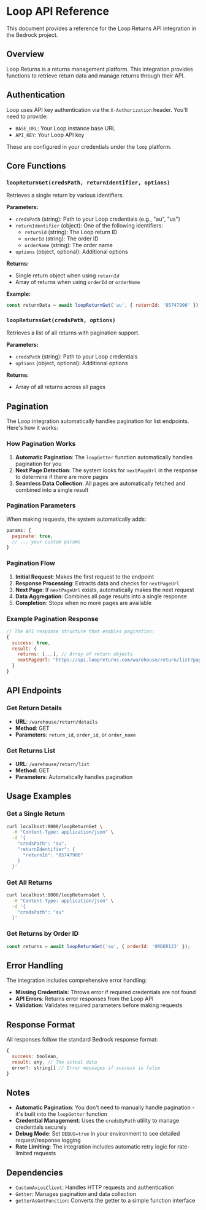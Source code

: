 # Loop API Reference

This document provides a reference for the Loop Returns API integration in the Bedrock project.

## Overview

Loop Returns is a returns management platform. This integration provides functions to retrieve return data and manage returns through their API.

## Authentication

Loop uses API key authentication via the `X-Authorization` header. You'll need to provide:

- `BASE_URL`: Your Loop instance base URL
- `API_KEY`: Your Loop API key

These are configured in your credentials under the `loop` platform.

## Core Functions

### `loopReturnGet(credsPath, returnIdentifier, options)`

Retrieves a single return by various identifiers.

**Parameters:**
- `credsPath` (string): Path to your Loop credentials (e.g., "au", "us")
- `returnIdentifier` (object): One of the following identifiers:
  - `returnId` (string): The Loop return ID
  - `orderId` (string): The order ID
  - `orderName` (string): The order name
- `options` (object, optional): Additional options

**Returns:**
- Single return object when using `returnId`
- Array of returns when using `orderId` or `orderName`

**Example:**
```javascript
const returnData = await loopReturnGet('au', { returnId: '85747906' });
```

### `loopReturnsGet(credsPath, options)`

Retrieves a list of all returns with pagination support.

**Parameters:**
- `credsPath` (string): Path to your Loop credentials
- `options` (object, optional): Additional options

**Returns:**
- Array of all returns across all pages

## Pagination

The Loop integration automatically handles pagination for list endpoints. Here's how it works:

### How Pagination Works

1. **Automatic Pagination**: The `loopGetter` function automatically handles pagination for you
2. **Next Page Detection**: The system looks for `nextPageUrl` in the response to determine if there are more pages
3. **Seamless Data Collection**: All pages are automatically fetched and combined into a single result

### Pagination Parameters

When making requests, the system automatically adds:
```javascript
params: {
  paginate: true,
  // ... your custom params
}
```

### Pagination Flow

1. **Initial Request**: Makes the first request to the endpoint
2. **Response Processing**: Extracts data and checks for `nextPageUrl`
3. **Next Page**: If `nextPageUrl` exists, automatically makes the next request
4. **Data Aggregation**: Combines all page results into a single response
5. **Completion**: Stops when no more pages are available

### Example Pagination Response

```javascript
// The API response structure that enables pagination:
{
  success: true,
  result: {
    returns: [...], // Array of return objects
    nextPageUrl: "https://api.loopreturns.com/warehouse/return/list?page=2" // Next page URL
  }
}
```

## API Endpoints

### Get Return Details
- **URL**: `/warehouse/return/details`
- **Method**: GET
- **Parameters**: `return_id`, `order_id`, or `order_name`

### Get Returns List
- **URL**: `/warehouse/return/list`
- **Method**: GET
- **Parameters**: Automatically handles pagination

## Usage Examples

### Get a Single Return
```bash
curl localhost:8000/loopReturnGet \
  -H "Content-Type: application/json" \
  -d '{ 
    "credsPath": "au", 
    "returnIdentifier": { 
      "returnId": "85747906" 
    } 
  }'
```

### Get All Returns
```bash
curl localhost:8000/loopReturnsGet \
  -H "Content-Type: application/json" \
  -d '{ 
    "credsPath": "au" 
  }'
```

### Get Returns by Order ID
```javascript
const returns = await loopReturnGet('au', { orderId: 'ORDER123' });
```

## Error Handling

The integration includes comprehensive error handling:

- **Missing Credentials**: Throws error if required credentials are not found
- **API Errors**: Returns error responses from the Loop API
- **Validation**: Validates required parameters before making requests

## Response Format

All responses follow the standard Bedrock response format:

```javascript
{
  success: boolean,
  result: any, // The actual data
  error?: string[] // Error messages if success is false
}
```

## Notes

- **Automatic Pagination**: You don't need to manually handle pagination - it's built into the `loopGetter` function
- **Credential Management**: Uses the `credsByPath` utility to manage credentials securely
- **Debug Mode**: Set `DEBUG=true` in your environment to see detailed request/response logging
- **Rate Limiting**: The integration includes automatic retry logic for rate-limited requests

## Dependencies

- `CustomAxiosClient`: Handles HTTP requests and authentication
- `Getter`: Manages pagination and data collection
- `getterAsGetFunction`: Converts the getter to a simple function interface 